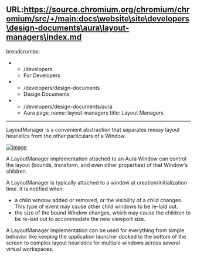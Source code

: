 URL:https://source.chromium.org/chromium/chromium/src/+/main:docs\website\site\developers\design-documents\aura\layout-managers\index.md
---
breadcrumbs:
- - /developers
  - For Developers
- - /developers/design-documents
  - Design Documents
- - /developers/design-documents/aura
  - Aura
page_name: layout-managers
title: Layout Managers
---

LayoutManager is a convenient abstraction that separates messy layout heuristics
from the other particulars of a Window.

[<img alt="image"
src="/developers/design-documents/aura/layout-managers/LayoutManager.png">](/developers/design-documents/aura/layout-managers/LayoutManager.png)

A LayoutManager implementation attached to an Aura Window can control the layout
(bounds, transform, and even other properties) of that Window's children.

A LayoutManager is typically attached to a window at creation/initialization
time. It is notified when:

*   a child window added or removed, or the visibility of a child
            changes. This type of event may cause other child windows to be
            re-laid out.
*   the size of the bound Window changes, which may cause the children
            to be re-laid out to accommodate the new viewport size.

A LayoutManager implementation can be used for everything from simple behavior
like keeping the application launcher docked to the bottom of the screen to
complex layout heuristics for multiple windows across several virtual
workspaces.
